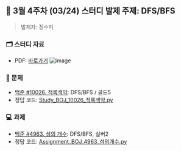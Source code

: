 ## 🚀 3월 4주차 (03/24) 스터디 발제 주제: DFS/BFS
> 발제자: 정수미

### 🗂️ 스터디 자료
- PDF: [바로가기](./Study_BOJ_10026.pdf)
![image](https://github.com/user-attachments/assets/41909fa7-14ed-4678-9725-9ab0721b31ff)


### 📖 문제
- [백준 #10026. 적록색약](https://www.acmicpc.net/problem/10026): DFS/BFS / 골드5
- 정답 코드: [Study_BOJ_10026_적록색약.py](./Study_BOJ_10026_적록색약.py)

### 💻 과제
- [백준 #4963. 섬의 개수](https://www.acmicpc.net/problem/4963): DFS/BFS, 실버2
- 정답 코드: [Assignment_BOJ_4963_섬의개수.py](./Assignment_BOJ_4963_섬의개수.py)
